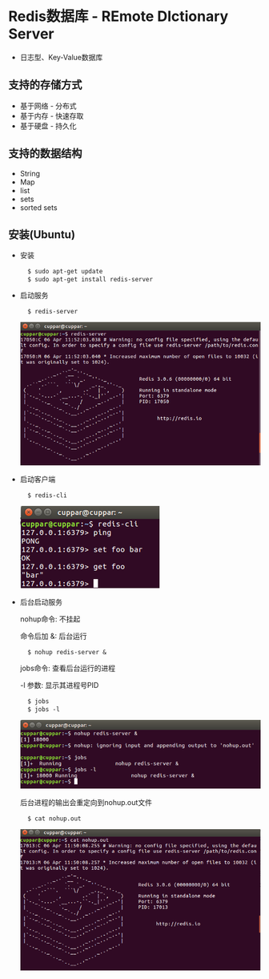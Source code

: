 # Redis数据库 - REmote DIctionary Server

- 日志型、Key-Value数据库

## 支持的存储方式

- 基于网络 - 分布式
- 基于内存 - 快速存取
- 基于硬盘 - 持久化

## 支持的数据结构

- String
- Map
- list
- sets
- sorted sets

## 安装(Ubuntu)

- 安装

        $ sudo apt-get update
        $ sudo apt-get install redis-server

- 启动服务

        $ redis-server
    ![redis-server.png](images/redis-server.png)
- 启动客户端

        $ redis-cli
    ![redis-cli.png](images/redis-cli.png)
- 后台启动服务

    nohup命令: 不挂起

    命令后加 &: 后台运行

        $ nohup redis-server &

    jobs命令: 查看后台运行的进程

    -l 参数: 显示其进程号PID

        $ jobs
        $ jobs -l
    ![nohup-jobs.png](images/nohup-jobs.png)

    后台进程的输出会重定向到nohup.out文件

        $ cat nohup.out
    ![nohup-out.png](images/nohup-out.png)